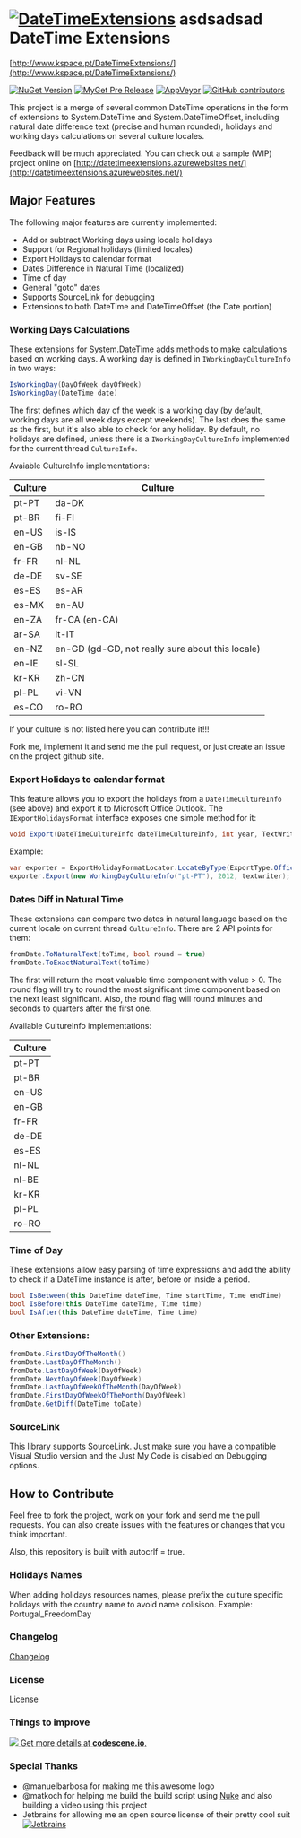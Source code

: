 [![DateTimeExtensions](https://github.com/joaomatossilva/DateTimeExtensions/raw/master/assets/datetimeextensions-200-logo.png)](https://github.com/joaomatossilva/DateTimeExtensions) 
asdsadsad
DateTime Extensions
===================
[http://www.kspace.pt/DateTimeExtensions/](http://www.kspace.pt/DateTimeExtensions/)

[![NuGet Version](http://img.shields.io/nuget/v/DateTimeExtensions.svg?style=flat)](https://www.nuget.org/packages/DateTimeExtensions/) 
[![MyGet Pre Release](https://img.shields.io/myget/datetimeextensions/vpre/DateTimeExtensions.svg)](https://www.myget.org/feed/datetimeextensions/package/nuget/DateTimeExtensions)
[![AppVeyor](https://img.shields.io/appveyor/ci/kappy/datetimeextensions.svg)](https://ci.appveyor.com/project/kappy/datetimeextensions)
[![GitHub contributors](https://img.shields.io/github/contributors/joaomatossilva/datetimeextensions.svg)](https://github.com/joaomatossilva/DateTimeExtensions)


This project is a merge of several common DateTime operations in the form of 
extensions to System.DateTime and System.DateTimeOffset, including natural date difference text (precise and human rounded),
holidays and working days calculations on several culture locales.

Feedback will be much appreciated.
You can check out a sample (WIP) project online on [http://datetimeextensions.azurewebsites.net/](http://datetimeextensions.azurewebsites.net/)

## Major Features

The following major features are currently implemented:

+  Add or subtract Working days using locale holidays
+  Support for Regional holidays (limited locales)
+  Export Holidays to calendar format
+  Dates Difference in Natural Time (localized)
+  Time of day
+  General "goto" dates
+ Supports SourceLink for debugging
+ Extensions to both DateTime and DateTimeOffset (the Date portion)


### Working Days Calculations

These extensions for System.DateTime adds methods to make calculations based on working days.
A working day is defined in `IWorkingDayCultureInfo` in two ways:

````csharp
IsWorkingDay(DayOfWeek dayOfWeek)
IsWorkingDay(DateTime date)
````
The first defines which day of the week is a working day (by default, working days are all 
week days except weekends). The last does the same as the first, but it's also able to check 
for any holiday. By default, no holidays are defined, unless there is a `IWorkingDayCultureInfo` 
implemented for the current thread `CultureInfo`.

Avaiable CultureInfo implementations:

| Culture | Culture |
| ------- | ------- |
| pt-PT	| da-DK |
| pt-BR	| fi-FI |
| en-US	| is-IS |
| en-GB	| nb-NO |
| fr-FR	| nl-NL |
| de-DE	| sv-SE |
| es-ES	| es-AR |
| es-MX	| en-AU |
| en-ZA	| fr-CA (en-CA)|
| ar-SA	| it-IT |
| en-NZ | en-GD (gd-GD, not really sure about this locale) 
| en-IE | sl-SL |
| kr-KR | zh-CN |
| pl-PL | vi-VN |
| es-CO | ro-RO |


If your culture is not listed here you can contribute it!!!

Fork me, implement it and send me the pull request, or just create an issue on the project github site. 


### Export Holidays to calendar format


This feature allows you to export the holidays from a `DateTimeCultureInfo` (see above)
and export it to Microsoft Office Outlook.
The `IExportHolidaysFormat` interface exposes one simple method for it:
````csharp
void Export(DateTimeCultureInfo dateTimeCultureInfo, int year, TextWriter writer)
````
Example:
````csharp
var exporter = ExportHolidayFormatLocator.LocateByType(ExportType.OfficeHolidays);
exporter.Export(new WorkingDayCultureInfo("pt-PT"), 2012, textwriter);
````

### Dates Diff in Natural Time

These extensions can compare two dates in natural language based on the current locale on 
current thread `CultureInfo`.
There are 2 API points for them:
````csharp
fromDate.ToNaturalText(toTime, bool round = true)
fromDate.ToExactNaturalText(toTime)
````

The first will return the most valuable time component with value > 0. The round flag will 
try to round the most significant time component based on the next least significant. 
Also, the round flag will round minutes and seconds to quarters after the first one.

Available CultureInfo implementations:

| Culture |
| ------- |
| pt-PT |
| pt-BR |
| en-US |
| en-GB |
| fr-FR |
| de-DE |
| es-ES |
| nl-NL |
| nl-BE |
| kr-KR |
| pl-PL |
| ro-RO |

### Time of Day

These extensions allow easy parsing of time expressions and add the ability to check if a DateTime instance is after,
before or inside a period.
````csharp
bool IsBetween(this DateTime dateTime, Time startTime, Time endTime)
bool IsBefore(this DateTime dateTime, Time time)
bool IsAfter(this DateTime dateTime, Time time)
````

### Other Extensions:

````csharp
fromDate.FirstDayOfTheMonth()
fromDate.LastDayOfTheMonth()
fromDate.LastDayOfWeek(DayOfWeek)
fromDate.NextDayOfWeek(DayOfWeek)
fromDate.LastDayOfWeekOfTheMonth(DayOfWeek)
fromDate.FirstDayOfWeekOfTheMonth(DayOfWeek)
fromDate.GetDiff(DateTime toDate)
````

### SourceLink

This library supports SourceLink. Just make sure you have a compatible Visual Studio version and 
the Just My Code is disabled on Debugging options.


## How to Contribute

Feel free to fork the project, work on your fork and send me the pull requests.
You can also create issues with the features or changes that you think important.

Also, this repository is built with autocrlf = true.

### Holidays Names

When adding holidays resources names, please prefix the culture specific holidays with the
country name to avoid name colisison.
Example: Portugal_FreedomDay

### Changelog
[Changelog](CHANGELOG.md) 

### License
[License](LICENSE.md) 

### Things to improve
[![](https://codescene.io/projects/9721/status.svg) Get more details at **codescene.io**.](https://codescene.io/projects/9721/jobs/latest-successful/results)

### Special Thanks

+ @manuelbarbosa for making me this awesome logo
+ @matkoch for helping me build the build script using [Nuke](http://www.nuke.build/) and also building a video using this project
+ Jetbrains for allowing me an open source license of their pretty cool suit [![Jetbrains](https://github.com/joaomatossilva/DateTimeExtensions/raw/master/assets/jetbrains/jetbrains-variant-4-200.png)](https://www.jetbrains.com)
